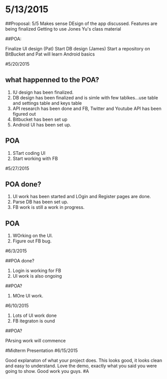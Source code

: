 # 5/13/2015

##Proposal:
5/5
Makes sense
DEsign of the app discussed.
Features are being finalized
Getting to use Jones Yu's class material

##POA:

Finalize UI design (Pat)
Start DB design (James)
Start a repository on BitBucket and Pat will learn Android basics

#5/20/2015

## what happenned to the POA?

1. IU design has been finalized.
2. DB design has been finalized and is simle with few tablkes...use table and settings table and keys table
3. API research has been done and FB, Twitter and Youtube API has been figured out
4. Bitbucket has been set up
5. Android UI has been set up.

## POA

1. STart coding UI
2. Start working with FB

#5/27/2015

## POA done?
1. UI work has been started and LOgin and Register pages are done. 
2. Parse DB has been set up.
3. FB work is still a work in progress.

## POA
1. WOrking on the UI. 
2. Figure out FB bug.

#6/3/2015

##POA done?

1. Login is working for FB
2. UI work is also ongoing

##POA?

1. MOre UI work.

#6/10/2015
1. Lots of UI work done
2. FB itegraton is ound

##POA?

PArsing work will commence

#Midterm Presentation
#6/15/2015

Good explanaton of what your project does.
This looks good, it looks clean and easy to understand.
Love the demo, exactly what you said you were going to show. 
Good work you guys.
#A





